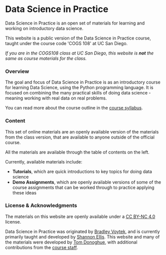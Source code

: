 # Data Science in Practice

Data Science in Practice is an open set of materials for learning and working on introductory data science.

This website is a public version of the Data Science in Practice course, taught under the course code 'COGS 108' at UC San Diego.

_If you are in the COGS108 class at UC San Diego, this website is **not** the same as course materials for the class._

### Overview

The goal and focus of Data Science in Practice is as an introductory course for learning Data Science, using the Python programming language. It is focused on combining the many practical skills of doing data science - meaning working with real data on real problems.

You can read more about the course outline in the
[course syllabus](https://github.com/COGS108/Overview/blob/master/COGS108-Syllabus.pdf).

### Content

This set of online materials are an openly available version of the materials from the class version, that are available to anyone outside of the official course.

All the materials are available through the table of contents on the left.

Currently, available materials include:

- **Tutorials**, which are quick introductions to key topics for doing data science
- **Demo Assignments**, which are openly available versions of some of the course assignments that can be worked through to practice applying these ideas

### License & Acknowledgments

The materials on this website are openly available under a
[CC BY-NC 4.0](https://creativecommons.org/licenses/by-nc/4.0/) license.

Data Science in Practice was originated by
[Bradley Voytek](https://voyteklab.com/), and is currently primarily taught and developed by
[Shannon Ellis](http://www.shanellis.com/).
This website and many of the materials were developed by
[Tom Donoghue](https://tomdonoghue.github.io/), with additional contributions from the
[course staff](https://github.com/COGS108/Overview/blob/master/CONTRIBUTORS.md).
